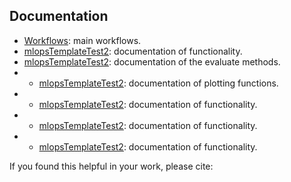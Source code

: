 ## Documentation

- [Workflows](mlopsTemplateTest2/main.md): main workflows.
- [mlopsTemplateTest2](mlopsTemplateTest2/data.md): documentation of functionality.
- [mlopsTemplateTest2](mlopsTemplateTest2/evaluate.md): documentation of the evaluate methods.
- - [mlopsTemplateTest2](mlopsTemplateTest2/plotter.md): documentation of plotting functions.
- - [mlopsTemplateTest2](mlopsTemplateTest2/predict.md): documentation of functionality.
- - [mlopsTemplateTest2](mlopsTemplateTest2/train.md): documentation of functionality.
- - [mlopsTemplateTest2](mlopsTemplateTest2/utils.md): documentation of functionality.
  
If you found this helpful in your work, please cite:



